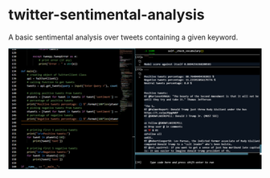 # twitter-sentimental-analysis
A basic sentimental analysis over tweets containing a given keyword.


![Usage example](usage.png)
